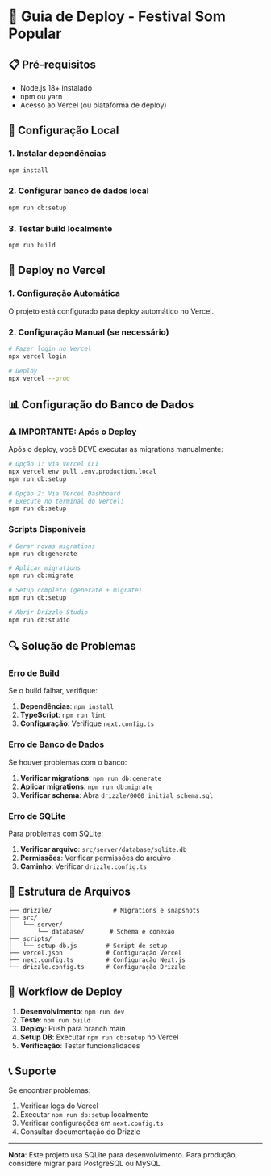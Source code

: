# 🚀 Guia de Deploy - Festival Som Popular

## 📋 Pré-requisitos

- Node.js 18+ instalado
- npm ou yarn
- Acesso ao Vercel (ou plataforma de deploy)

## 🔧 Configuração Local

### 1. Instalar dependências
```bash
npm install
```

### 2. Configurar banco de dados local
```bash
npm run db:setup
```

### 3. Testar build localmente
```bash
npm run build
```

## 🚀 Deploy no Vercel

### 1. Configuração Automática
O projeto está configurado para deploy automático no Vercel.

### 2. Configuração Manual (se necessário)
```bash
# Fazer login no Vercel
npx vercel login

# Deploy
npx vercel --prod
```

## 📊 Configuração do Banco de Dados

### ⚠️ IMPORTANTE: Após o Deploy

Após o deploy, você DEVE executar as migrations manualmente:

```bash
# Opção 1: Via Vercel CLI
npx vercel env pull .env.production.local
npm run db:setup

# Opção 2: Via Vercel Dashboard
# Execute no terminal do Vercel:
npm run db:setup
```

### Scripts Disponíveis

```bash
# Gerar novas migrations
npm run db:generate

# Aplicar migrations
npm run db:migrate

# Setup completo (generate + migrate)
npm run db:setup

# Abrir Drizzle Studio
npm run db:studio
```

## 🔍 Solução de Problemas

### Erro de Build
Se o build falhar, verifique:

1. **Dependências**: `npm install`
2. **TypeScript**: `npm run lint`
3. **Configuração**: Verifique `next.config.ts`

### Erro de Banco de Dados
Se houver problemas com o banco:

1. **Verificar migrations**: `npm run db:generate`
2. **Aplicar migrations**: `npm run db:migrate`
3. **Verificar schema**: Abra `drizzle/0000_initial_schema.sql`

### Erro de SQLite
Para problemas com SQLite:

1. **Verificar arquivo**: `src/server/database/sqlite.db`
2. **Permissões**: Verificar permissões do arquivo
3. **Caminho**: Verificar `drizzle.config.ts`

## 📁 Estrutura de Arquivos

```
├── drizzle/                 # Migrations e snapshots
├── src/
│   └── server/
│       └── database/       # Schema e conexão
├── scripts/
│   └── setup-db.js        # Script de setup
├── vercel.json            # Configuração Vercel
├── next.config.ts         # Configuração Next.js
└── drizzle.config.ts      # Configuração Drizzle
```

## 🔄 Workflow de Deploy

1. **Desenvolvimento**: `npm run dev`
2. **Teste**: `npm run build`
3. **Deploy**: Push para branch main
4. **Setup DB**: Executar `npm run db:setup` no Vercel
5. **Verificação**: Testar funcionalidades

## 📞 Suporte

Se encontrar problemas:

1. Verificar logs do Vercel
2. Executar `npm run db:setup` localmente
3. Verificar configurações em `next.config.ts`
4. Consultar documentação do Drizzle

---

**Nota**: Este projeto usa SQLite para desenvolvimento. Para produção, considere migrar para PostgreSQL ou MySQL.
